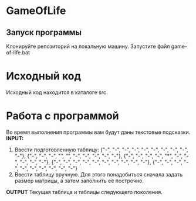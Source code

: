# GameOfLife  

## Запуск программы  

Клонируйте репозиторий на локальную машину. Запустите файл game-of-life.bat  

# Исходный код

Исходный код находится в каталоге src.

# Работа с программой

Во время выполнения программы вам будут даны текстовые подсказки.
**INPUT:**
1. Ввести подготовленную таблицу:
{"-", "-", "-", "-", "-", "-", "-", "-", "-", "-"},
{"-", "-", "-", "*", "*", "-", "-", "-", "-", "-"},
{"-", "-", "-", "-", "*", "-", "-", "-", "-", "-"},
{"-", "-", "-", "-", "-", "-", "-", "-", "-", "-"},
{"-", "-", "-", "-", "-", "-", "-", "-", "-", "-"}
2. Ввести таблицу вручную. Для этого понадобиться сначала задать размер матрицы,
	а затем заполнить её построчно.

**OUTPUT**
Текущая таблица и таблицы следующего поколения.